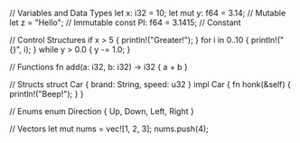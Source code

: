 // Variables and Data Types
let x: i32 = 10;
let mut y: f64 = 3.14; // Mutable
let z = "Hello"; // Immutable
const PI: f64 = 3.1415; // Constant

// Control Structures
if x > 5 { println!("Greater!"); }
for i in 0..10 { println!("{}", i); }
while y > 0.0 { y -= 1.0; }

// Functions
fn add(a: i32, b: i32) -> i32 { a + b }

// Structs
struct Car { brand: String, speed: u32 }
impl Car {
    fn honk(&self) { println!("Beep!"); }
}

// Enums
enum Direction { Up, Down, Left, Right }

// Vectors
let mut nums = vec![1, 2, 3];
nums.push(4);
